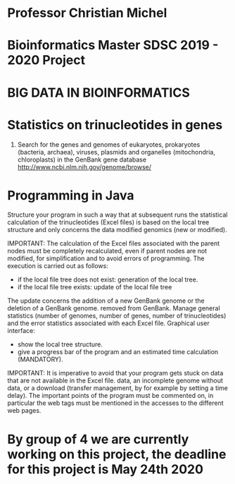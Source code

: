 # Professor Christian Michel
# Bioinformatics Master SDSC 2019 - 2020 Project
# BIG DATA IN BIOINFORMATICS
# Statistics on trinucleotides in genes



1. Search for the genes and genomes of eukaryotes, prokaryotes (bacteria, archaea), viruses,
plasmids and organelles (mitochondria, chloroplasts) in the GenBank gene database
http://www.ncbi.nlm.nih.gov/genome/browse/

# Programming in Java

Structure your program in such a way that at subsequent runs the statistical calculation of the trinucleotides (Excel files) is based on the local tree structure and only concerns the data modified genomics (new or modified).

IMPORTANT: The calculation of the Excel files associated with the parent nodes must be completely recalculated,
even if parent nodes are not modified, for simplification and to avoid errors of programming.
The execution is carried out as follows:
 - if the local file tree does not exist: generation of the local tree.
 - if the local file tree exists: update of the local file tree

The update concerns the addition of a new GenBank genome or the deletion of a GenBank genome. removed from GenBank.
Manage general statistics (number of genomes, number of genes, number of trinucleotides) and the error statistics associated with each Excel file.
Graphical user interface:
 - show the local tree structure.
 - give a progress bar of the program and an estimated time calculation (MANDATORY).

IMPORTANT: It is imperative to avoid that your program gets stuck on data that are not available in the Excel file. data, an incomplete genome without data, or a download (transfer management, by for example by setting a time delay).
The important points of the program must be commented on, in particular the web tags must be mentioned in the accesses to the different web pages.


# By group of 4 we are currently working on this project, the deadline for this project is May 24th 2020
